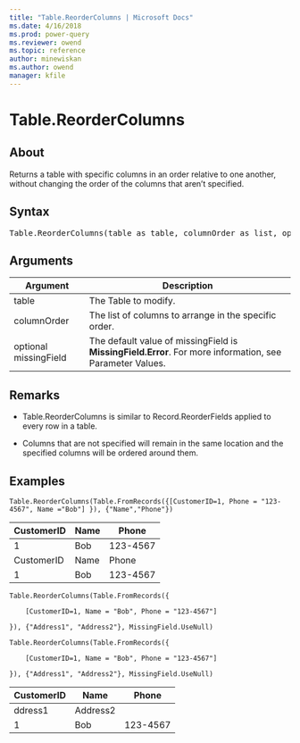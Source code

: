 ```yaml
---
title: "Table.ReorderColumns | Microsoft Docs"
ms.date: 4/16/2018
ms.prod: power-query
ms.reviewer: owend
ms.topic: reference
author: minewiskan
ms.author: owend
manager: kfile
---
```

# Table.ReorderColumns

  
## About  
Returns a table with specific columns in an order relative to one another, without changing the order of the columns that aren’t specified.  
  
## Syntax

<pre>
Table.ReorderColumns(table as table, columnOrder as list, optional missingField as nullable number) as table  
</pre> 
  
## Arguments  
  
|Argument|Description|  
|------------|---------------|  
|table|The Table to modify.|  
|columnOrder|The list of columns to arrange in the specific order.|  
|optional missingField|The default value of missingField is **MissingField.Error**. For more information, see Parameter Values.|  
  
## <a name="__toc360789576"></a>Remarks  
  
-   Table.ReorderColumns is similar to Record.ReorderFields applied to every row in a table.  
  
-   Columns that are not specified will remain in the same location and the specified columns will be ordered around them.  
  
## Examples  
  
```powerquery-m
Table.ReorderColumns(Table.FromRecords({[CustomerID=1, Phone = "123-4567", Name ="Bob"] }), {"Name","Phone"})  
```  
  
|CustomerID|Name|Phone|  
|--------------|--------|---------|  
|1|Bob|123-4567|  
|CustomerID|Name|Phone|  
|1|Bob|123-4567|  

```powerquery-m 
Table.ReorderColumns(Table.FromRecords({  
  
    [CustomerID=1, Name = "Bob", Phone = "123-4567"]  
  
}), {"Address1", "Address2"}, MissingField.UseNull)  
  
Table.ReorderColumns(Table.FromRecords({  
  
    [CustomerID=1, Name = "Bob", Phone = "123-4567"]  
  
}), {"Address1", "Address2"}, MissingField.UseNull)  
```  
  
|CustomerID|Name|Phone|  
|--------------|--------|---------|  
|ddress1|Address2|  
|1|Bob|123-4567|null|null|  
  
